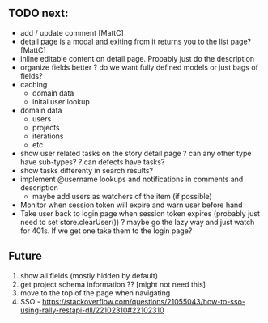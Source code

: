 
## TODO next:

* add / update comment  [MattC]
* detail page is a modal and exiting from it returns you to the list page? [MattC]
* inline editable content on detail page. Probably just do the description
* organize fields better 
    ? do we want fully defined models or just bags of fields? 
* caching
    - domain data
    - inital user lookup
* domain data 
    - users
    - projects 
    - iterations
    - etc
* show user related tasks on the story detail page
   ? can any other type have sub-types? 
   ? can defects have tasks?
* show tasks differenty in search results?   
* implement @username lookups and notifications in comments and description
   - maybe add users as watchers of the item (if possible)
* Monitor when session token will expire and warn user before hand
* Take user back to login page when session token expires (probably just need to set store.clearUser())
    ? maybe go the lazy way and just watch for 401s. If we get one take them to the login page?



## Future

1. show all fields (mostly hidden by default)
2. get project schema information ??  [might not need this]
5. move to the top of the page when navigating
6. SSO - https://stackoverflow.com/questions/21055043/how-to-sso-using-rally-restapi-dll/22102310#22102310

  
